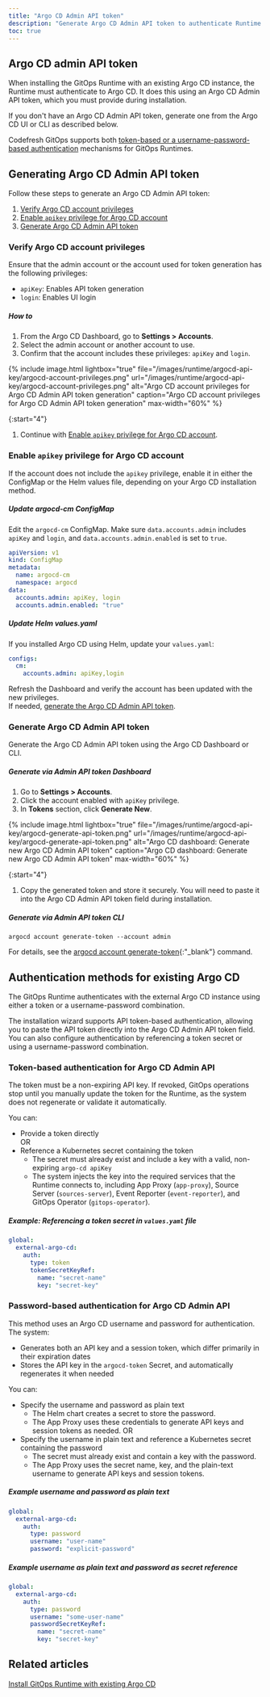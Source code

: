 ```yaml
---
title: "Argo CD Admin API token"
description: "Generate Argo CD Admin API token to authenticate Runtime to existing Argo CD instance"
toc: true
---
```



## Argo CD admin API token
When installing the GitOps Runtime with an existing Argo CD instance, the Runtime must authenticate to Argo CD. It does this using an Argo CD Admin API token, which you must provide during installation.

If you don't have an Argo CD Admin API token, generate one from the Argo CD UI or CLI as described below.

Codefresh GitOps supports both [token-based or a username-password-based authentication](#authentication-methods-for-existing-argo-cd) mechanisms for GitOps Runtimes. 



## Generating Argo CD Admin API token
Follow these steps to generate an Argo CD Admin API token:
1. [Verify Argo CD account privileges](#verify-argo-cd-account-privileges)
1. [Enable `apikey` privilege for Argo CD account](#enable-apikey-privilege-for-argo-cd-account)
1. [Generate Argo CD Admin API token](#generate-argo-cd-admin-api-token)

### Verify Argo CD account privileges
Ensure that the admin account or the account used for token generation has the following privileges:
* `apiKey`: Enables API token generation
* `login`: Enables UI login 

##### How to
1. From the Argo CD Dashboard, go to **Settings > Accounts**.
1. Select the admin account or another account to use. 
1. Confirm that the account includes these privileges: `apiKey` and `login`.

{% include
   image.html
   lightbox="true"
   file="/images/runtime/argocd-api-key/argocd-account-privileges.png"
  url="/images/runtime/argocd-api-key/argocd-account-privileges.png"
  alt="Argo CD account privileges for Argo CD Admin API token generation"
  caption="Argo CD account privileges for Argo CD Admin API token generation"
  max-width="60%"
%}

{:start="4"}
1. Continue with [Enable `apikey` privilege for Argo CD account](#enable-apikey-privilege-for-argo-cd-account).

### Enable `apikey` privilege for Argo CD account
If the account does not include the `apikey` privilege, enable it in either the ConfigMap or the Helm values file, depending on your Argo CD installation method.

##### Update argocd-cm ConfigMap
Edit the `argocd-cm` ConfigMap. 
Make sure `data.accounts.admin` includes `apiKey` and `login`, and  `data.accounts.admin.enabled` is set to `true`.

```yaml
apiVersion: v1
kind: ConfigMap
metadata:
  name: argocd-cm
  namespace: argocd
data:
  accounts.admin: apiKey, login
  accounts.admin.enabled: "true"
```

##### Update Helm values.yaml
If you installed Argo CD using Helm, update your `values.yaml`:

```yaml
configs:
  cm:
    accounts.admin: apiKey,login
```

Refresh the Dashboard and verify the account has been updated with the new privileges.  
If needed, [generate the Argo CD Admin API token](#generate-argo-cd-admin-api-token).

### Generate Argo CD Admin API token
Generate the Argo CD Admin API token using the Argo CD Dashboard or CLI.

##### Generate via Admin API token Dashboard
1. Go to **Settings > Accounts**.
1. Click the account enabled with `apiKey` privilege.
1. In **Tokens** section, click **Generate New**.

{% include
   image.html
   lightbox="true"
   file="/images/runtime/argocd-api-key/argocd-generate-api-token.png"
  url="/images/runtime/argocd-api-key/argocd-generate-api-token.png"
  alt="Argo CD dashboard: Generate new Argo CD Admin API token"
  caption="Argo CD dashboard: Generate new Argo CD Admin API token"
  max-width="60%"
%}


{:start="4"}
1. Copy the generated token and store it securely. 
  You will need to paste it into the Argo CD Admin API token field during installation. 

##### Generate via Admin API token CLI
`argocd account generate-token --account admin`

For details, see the [argocd account generate-token](https://argo-cd.readthedocs.io/en/stable/user-guide/commands/argocd_account_generate-token/){:"\_blank"} command.

## Authentication methods for existing Argo CD  
The GitOps Runtime authenticates with the external Argo CD instance using either a token or a username-password combination.  

The installation wizard supports API token-based authentication, allowing you to paste the API token directly into the Argo CD Admin API token field.  
You can also configure authentication by referencing a token secret or using a username-password combination.


### Token-based authentication for Argo CD Admin API 
The token must be a non-expiring API key. If revoked, GitOps operations stop until you manually update the token for the Runtime, as the system does not regenerate or validate it automatically.

You can:
* Provide a token directly  
OR  
* Reference a Kubernetes secret containing the token
    * The secret must already exist and include a key with a valid, non-expiring `argo-cd apiKey`  
    * The system injects the key into the required services that the Runtime connects to, including App Proxy (`app-proxy`), Source Server (`sources-server`), Event Reporter (`event-reporter`), and GitOps Operator (`gitops-operator`).  

##### Example: Referencing a token secret in `values.yaml` file
  
```yaml
global:
  external-argo-cd:
    auth:
      type: token
      tokenSecretKeyRef:
        name: "secret-name"
        key: "secret-key"
```

### Password-based authentication for Argo CD Admin API  
This method uses an Argo CD username and password for authentication.  
The system:
* Generates both an API key and a session token, which differ primarily in their expiration dates 
* Stores the API key in the `argocd-token` Secret, and automatically regenerates it when needed

You can:   
* Specify the username and password as plain text  
    * The Helm chart creates a secret to store the password. 
    * The App Proxy uses these credentials to generate API keys and session tokens as needed.
OR  
* Specify the username in plain text and reference a Kubernetes secret containing the password  
    * The secret must already exist and contain a key with the password.
    * The App Proxy uses the secret name, key, and the plain-text username to generate API keys and session tokens.

##### Example username and password as plain text 
```yaml
global:
  external-argo-cd:
    auth:
      type: password
      username: "user-name"
      password: "explicit-password"
```

##### Example username as plain text and password as secret reference
```yaml
global:
  external-argo-cd:
    auth:
      type: password
      username: "some-user-name"
      passwordSecretKeyRef:
        name: "secret-name"
        key: "secret-key"
```
## Related articles
[Install GitOps Runtime with existing Argo CD]({{site.baseurl}}/docs/installation/gitops/runtime-install-with-existing-argo-cd/)  
